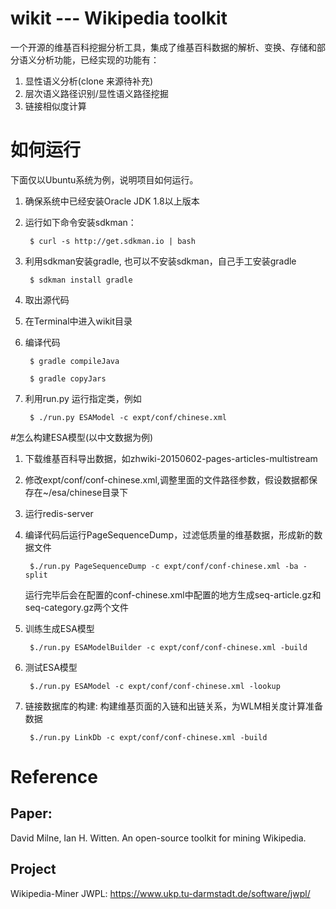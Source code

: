# wikit --- Wikipedia toolkit
一个开源的维基百科挖掘分析工具，集成了维基百科数据的解析、变换、存储和部分语义分析功能，已经实现的功能有：

1. 显性语义分析(clone 来源待补充)
2. 层次语义路径识别/显性语义路径挖掘
3. 链接相似度计算

# 如何运行
下面仅以Ubuntu系统为例，说明项目如何运行。

1. 确保系统中已经安装Oracle JDK 1.8以上版本
2. 运行如下命令安装sdkman：

        $ curl -s http://get.sdkman.io | bash
3. 利用sdkman安装gradle, 也可以不安装sdkman，自己手工安装gradle

        $ sdkman install gradle
4. 取出源代码
5. 在Terminal中进入wikit目录
6. 编译代码

        $ gradle compileJava
        
        $ gradle copyJars
7. 利用run.py 运行指定类，例如

        $ ./run.py ESAModel -c expt/conf/chinese.xml

#怎么构建ESA模型(以中文数据为例)
1. 下载维基百科导出数据，如zhwiki-20150602-pages-articles-multistream
2. 修改expt/conf/conf-chinese.xml,调整里面的文件路径参数，假设数据都保存在~/esa/chinese目录下
3. 运行redis-server
4. 编译代码后运行PageSequenceDump，过滤低质量的维基数据，形成新的数据文件

        $./run.py PageSequenceDump -c expt/conf/conf-chinese.xml -ba -split
        
   运行完毕后会在配置的conf-chinese.xml中配置的地方生成seq-article.gz和seq-category.gz两个文件
        
5. 训练生成ESA模型

        $./run.py ESAModelBuilder -c expt/conf/conf-chinese.xml -build
        
6. 测试ESA模型
        
        $./run.py ESAModel -c expt/conf/conf-chinese.xml -lookup
        
7. 链接数据库的构建: 构建维基页面的入链和出链关系，为WLM相关度计算准备数据
        
        $./run.py LinkDb -c expt/conf/conf-chinese.xml -build
        
        
# Reference

Paper:
------------
David Milne, Ian H. Witten. An open-source toolkit for mining Wikipedia. 

Project
--------------
Wikipedia-Miner
JWPL: https://www.ukp.tu-darmstadt.de/software/jwpl/
